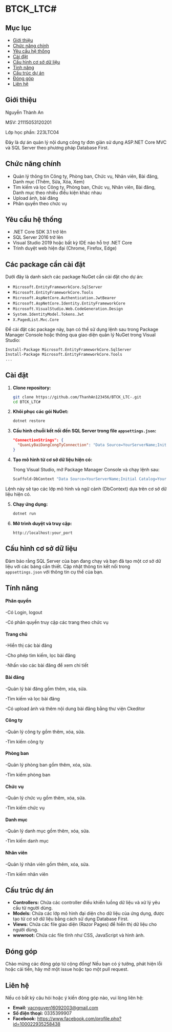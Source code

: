 # BTCK_LTC#

## Mục lục

- [Giới thiệu](#giới-thiệu)
- [Chức năng chính](#chức-năng-chính)
- [Yêu cầu hệ thống](#yêu-cầu-hệ-thống)
- [Cài đặt](#cài-đặt)
- [Cấu hình cơ sở dữ liệu](#cấu-hình-cơ-sở-dữ-liệu)
- [Tính năng](#tính-năng)
- [Cấu trúc dự án](#cấu-trúc-dự-án)
- [Đóng góp](#đóng-góp)
- [Liên hệ](#liên-hệ)

## Giới thiệu

Nguyễn Thành An

MSV: 21115053120201

Lớp học phần: 223LTC04

Đây là dự án quản lý nội dung công ty đơn giản sử dụng ASP.NET Core MVC và SQL Server theo phương pháp Database First.

## Chức năng chính

- Quản lý thông tin Công ty, Phòng ban, Chức vụ, Nhân viên, Bài đăng, Danh mục (Thêm, Sửa, Xóa, Xem)
- Tìm kiếm và lọc Công ty, Phòng ban, Chức vụ, Nhân viên, Bài đăng, Danh mục theo nhiều điều kiện khác nhau
- Upload ảnh, bài đăng
- Phân quyền theo chức vụ

## Yêu cầu hệ thống

- .NET Core SDK 3.1 trở lên
- SQL Server 2016 trở lên
- Visual Studio 2019 hoặc bất kỳ IDE nào hỗ trợ .NET Core
- Trình duyệt web hiện đại (Chrome, Firefox, Edge)

## Các package cần cài đặt

Dưới đây là danh sách các package NuGet cần cài đặt cho dự án:

- `Microsoft.EntityFrameworkCore.SqlServer`
- `Microsoft.EntityFrameworkCore.Tools`
- `Microsoft.AspNetCore.Authentication.JwtBearer`
- `Microsoft.AspNetCore.Identity.EntityFrameworkCore`
- `Microsoft.VisualStudio.Web.CodeGeneration.Design`
- `System.IdentityModel.Tokens.Jwt`
- `X.PagedList.Mvc.Core`

Để cài đặt các package này, bạn có thể sử dụng lệnh sau trong Package Manager Console hoặc thông qua giao diện quản lý NuGet trong Visual Studio:

```bash
Install-Package Microsoft.EntityFrameworkCore.SqlServer
Install-Package Microsoft.EntityFrameworkCore.Tools
...
```
## Cài đặt

1. **Clone repository:**

    ```bash
    git clone https://github.com/ThanhAn123456/BTCK_LTC-.git
    cd BTCK_LTC#
    ```

2. **Khôi phục các gói NuGet:**

    ```bash
    dotnet restore
    ```

3. **Cấu hình chuỗi kết nối đến SQL Server trong file `appsettings.json`:**

    ```json
    "ConnectionStrings": {
      "QuanLyBaiDangCongTyConnection": "Data Source=YourServerName;Initial Catalog=YourDatabaseName;Integrated Security=True;Connect Timeout=30;Encrypt=True;Trust Server Certificate=True;Application Intent=ReadWrite;Multi Subnet Failover=False"
    }
    ```

4. **Tạo mô hình từ cơ sở dữ liệu hiện có:**

    Trong Visual Studio, mở Package Manager Console và chạy lệnh sau:

    ```bash
    Scaffold-DbContext "Data Source=YourServerName;Initial Catalog=YourDatabaseName;Integrated Security=True;Connect Timeout=30;Encrypt=True;Trust Server Certificate=True;Application Intent=ReadWrite;Multi Subnet Failover=False" Microsoft.EntityFrameworkCore.SqlServer -OutputDir Models
    ```
Lệnh này sẽ tạo các lớp mô hình và ngữ cảnh (DbContext) dựa trên cơ sở dữ liệu hiện có.

5. **Chạy ứng dụng:**

    ```bash
    dotnet run
    ```

6. **Mở trình duyệt và truy cập:**

    ```
    http://localhost:your_port
    ```

## Cấu hình cơ sở dữ liệu

Đảm bảo rằng SQL Server của bạn đang chạy và bạn đã tạo một cơ sở dữ liệu với các bảng cần thiết. Cập nhật thông tin kết nối trong `appsettings.json` với thông tin cụ thể của bạn.

## Tính năng
   #### Phân quyền
  -Có Login, logout
  
  -Có phân quyền truy cập các trang theo chức vụ
   #### Trang chủ
  -Hiển thị các bài đăng

  -Cho phép tìm kiếm, lọc bài đăng
  
  -Nhấn vào các bài đăng để xem chi tiết 
  #### Bài đăng
  -Quản lý bài đăng gồm thêm, xóa, sửa.
  
  -Tìm kiếm và lọc bài đăng

  -Có upload ảnh và thêm nội dung bài đăng bằng thư viện Ckeditor
  #### Công ty
  -Quản lý công ty gồm thêm, xóa, sửa.
  
  -Tìm kiếm công ty
  #### Phòng ban
  -Quản lý phòng ban gồm thêm, xóa, sửa.
  
  -Tìm kiếm phòng ban
  #### Chức vụ
  -Quản lý chức vụ gồm thêm, xóa, sửa.
  
  -Tìm kiếm chức vụ
  #### Danh mục
  -Quản lý danh mục gồm thêm, xóa, sửa.
  
  -Tìm kiếm danh mục
  #### Nhân viên
  -Quản lý nhân viên gồm thêm, xóa, sửa.
  
  -Tìm kiếm nhân viên

## Cấu trúc dự án

- **Controllers:** Chứa các controller điều khiển luồng dữ liệu và xử lý yêu cầu từ người dùng.
- **Models:** Chứa các lớp mô hình đại diện cho dữ liệu của ứng dụng, được tạo từ cơ sở dữ liệu bằng cách sử dụng Database First.
- **Views:** Chứa các file giao diện (Razor Pages) để hiển thị dữ liệu cho người dùng.
- **wwwroot:** Chứa các file tĩnh như CSS, JavaScript và hình ảnh.

## Đóng góp

Chào mừng các đóng góp từ cộng đồng! Nếu bạn có ý tưởng, phát hiện lỗi hoặc cải tiến, hãy mở một issue hoặc tạo một pull request.

## Liên hệ

Nếu có bất kỳ câu hỏi hoặc ý kiến đóng góp nào, vui lòng liên hệ:

- **Email:** vacnguyen16092003@gmail.com
- **Số điện thoại:** 0335399907
- **Facebook:** https://www.facebook.com/profile.php?id=100022935258438
